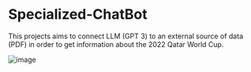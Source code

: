 # Specialized-ChatBot

This projects aims to connect LLM (GPT 3) to an external source of data (PDF) in order to get information about the 2022 Qatar World Cup. 




![image](https://github.com/NajiaB/Specialized-ChatBot/assets/113135809/72f095ee-3cd1-49b9-96c2-e29b0cba1b31)
